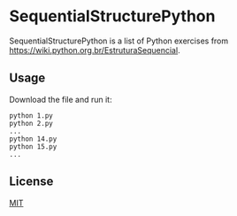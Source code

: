 # SequentialStructurePython

SequentialStructurePython is a list of Python exercises from https://wiki.python.org.br/EstruturaSequencial.

## Usage

Download the file and run it:
```
python 1.py
python 2.py
...
python 14.py
python 15.py
...
```

## License
[MIT](https://choosealicense.com/licenses/mit/)